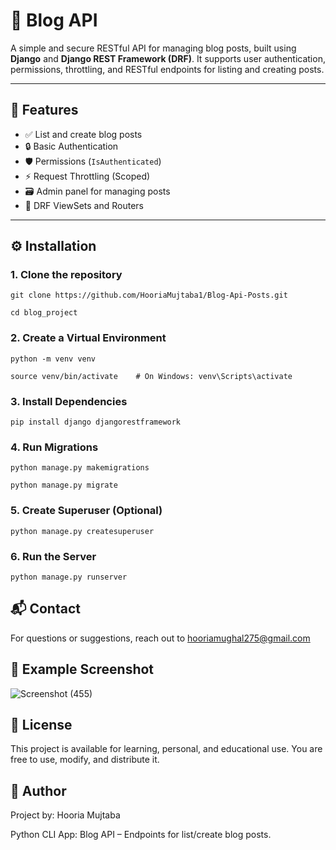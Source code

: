# 📝 Blog API

A simple and secure RESTful API for managing blog posts, built using **Django** and **Django REST Framework (DRF)**. It supports user authentication, permissions, throttling, and RESTful endpoints for listing and creating posts.

---

## 📌 Features

- ✅ List and create blog posts
- 🔒 Basic Authentication
- 🛡️ Permissions (`IsAuthenticated`)
- ⚡ Request Throttling (Scoped)
- 🗃️ Admin panel for managing posts
- 🚀 DRF ViewSets and Routers

---

## ⚙️ Installation

### 1. Clone the repository


    git clone https://github.com/HooriaMujtaba1/Blog-Api-Posts.git

    cd blog_project

### 2. Create a Virtual Environment 

    python -m venv venv

    source venv/bin/activate    # On Windows: venv\Scripts\activate

### 3. Install Dependencies 

    pip install django djangorestframework

### 4.  Run Migrations

    python manage.py makemigrations

    python manage.py migrate

### 5.  Create Superuser (Optional)

    python manage.py createsuperuser

### 6.   Run the Server

    python manage.py runserver

## 📬 Contact

For questions or suggestions, reach out to hooriamughal275@gmail.com

## 📸 Example Screenshot

![Screenshot (455)](https://github.com/user-attachments/assets/b7635603-0725-4eab-913b-7fffc37634ad)


## 📄 License

This project is available for learning, personal, and educational use. You are free to use, modify, and distribute it.

## 👤 Author

Project by: Hooria Mujtaba

Python CLI App:  Blog API – Endpoints for list/create blog posts.


